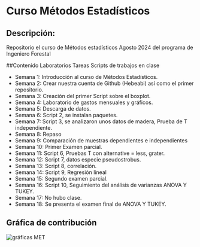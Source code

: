 # Curso Métodos Estadísticos
## Descripción:
Repositorio el curso de Métodos estadísticos Agosto 2024 del programa de Ingeniero Forestal

##Contenido
Laboratorios
Tareas
Scripts de trabajos en clase

+ Semana 1: Introducción al curso de Métodos Estadísticos.
+ Semana 2: Crear nuestra cuenta de Github (Hebeabi) así como el primer repositorio.
+ Semana 3: Creación del primer Script sobre el boxplot.
+ Semana 4: Laboratorio de gastos mensuales y gráficos.
+ Semana 5: Descarga de datos.
+ Semana 6: Script 2, se instalan paquetes.
+ Semana 7: Script 3, se analizaron unos datos de madera, Prueba de T independiente.
+ Semana 8: Repaso
+ Semana 9: Comparación de muestras dependientes e independientes
+ Semana 10: Primer Examen parcial.
+ Semana 11: Script 6, Pruebas T con alternative = less, grater.
+ Semana 12: Script 7, datos especie pseudostrobus.
+ Semana 13: Script 8, correlación.
+ Semana 14: Script 9, Regresión lineal
+ Semana 15: Segundo examen parcial.
+ Semana 16: Script 10, Seguimiento del análisis de varianzas ANOVA Y TUKEY.
+ Semana 17: No hubo clase.
+ Semana 18: Se presenta el examen final de ANOVA Y TUKEY.

## Gráfica de contribución
![gráficas MET](https://github.com/user-attachments/assets/aeb5dff9-86eb-403c-ba0a-88ed0e699d47)
